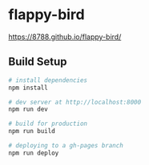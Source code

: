# flappy-bird

https://8788.github.io/flappy-bird/

## Build Setup

``` bash
# install dependencies
npm install

# dev server at http://localhost:8000
npm run dev

# build for production
npm run build

# deploying to a gh-pages branch
npm run deploy
```